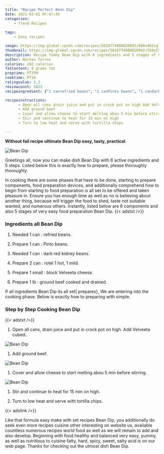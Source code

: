 ```yaml
---
title: "Recipe Perfect Bean Dip"
date: 2021-03-01 07:47:45
categories:
    - Trend Recipes
    
tags:
    - Easy recipes

image: https://img-global.cpcdn.com/recipes/5010774980820992/680x482cq70/bean-dip-recipe-main-photo.jpg
thumbnail: https://img-global.cpcdn.com/recipes/5010774980820992/350x250cq70/bean-dip-recipe-main-photo.jpg
description: Recipe Yummy Bean Dip with 6 ingredients and 5 stages of easy cooking.
author: Norman Torres
calories: 282 calories
fatContent: 9 grams fat
preptime: PT37M
cooktime: PT1H
ratingvalue: 3.2
reviewcount: 1823
recipeingredient: ["1 canrefried beans", "1 canPinto beans", "1 candark red kidney beans", "2 canrotel 1 hot 1 mild", "1 smallblock Velveeta cheese", "1 lbground beef cooked and drained"]

recipeinstructions: 
      - Open all cans drain juice and put in crock pot on high Add Velveeta cubed 
      - Add ground beef 
      - Cover and allow cheese to start melting abou 5 min before stirring 
      - Stir and continue to heat for 15 min on high 
      - Turn to low heat and serve with tortilla chips

---
```




**Without fail recipe ultimate Bean Dip easy, tasty, practical**. 


![Bean Dip](https://img-global.cpcdn.com/recipes/5010774980820992/680x482cq70/bean-dip-recipe-main-photo.jpg "Bean Dip")




Greetings all, now you can make dish Bean Dip with 6 active ingredients and 5 steps. Listed below this is exactly how to prepare, please thoroughly thoroughly.

In cooking there are some phases that have to be done, starting to prepare components, food preparation devices, and additionally comprehend how to begin from starting to food preparation is all set to be offered and taken pleasure in. Ensure you has enough time as well as no is believing about another thing, because will trigger the food to shed, taste not suitable wanted, and numerous others. Instantly, listed below are 6 components and also 5 stages of very easy food preparation Bean Dip.
{{< adstxt />}}

### Ingredients all Bean Dip


1. Needed 1 can : refried beans.

1. Prepare 1 can : Pinto beans.

1. Needed 1 can : dark red kidney beans.

1. Prepare 2 can : rotel 1 hot, 1 mild.

1. Prepare 1 small : block Velveeta cheese.

1. Prepare 1 lb : ground beef cooked and drained.



If all ingredients Bean Dip its all set| prepares}, We are entering into the cooking phase. Below is exactly how to preparing with simple.

### Step by Step Cooking Bean Dip

{{< adstxt />}}


1. Open all cans, drain juice and put in crock pot on high. Add Velveeta cubed..



![Bean Dip](https://img-global.cpcdn.com/steps/4664181991669760/160x128cq70/bean-dip-recipe-step-1-photo.jpg" "Bean Dip")



1. Add ground beef.



![Bean Dip](https://img-global.cpcdn.com/steps/6663411824328704/160x128cq70/bean-dip-recipe-step-2-photo.jpg" "Bean Dip")



1. Cover and allow cheese to start melting abou 5 min before stirring.



![Bean Dip](https://img-global.cpcdn.com/steps/4867957386117120/160x128cq70/bean-dip-recipe-step-3-photo.jpg" "Bean Dip")



1. Stir and continue to heat for 15 min on high.



1. Turn to low heat and serve with tortilla chips.





{{< adslink />}}

Like that formula easy make with set recipes Bean Dip, you additionally do seek even more recipes cuisine other interesting on website us, available countless numerous recipes world food as well as we will remain to add and also develop. Beginning with food healthy and balanced very easy, yummy, as well as nutritious to cuisine fatty, hard, spicy, sweet, salty acid is on our web page. Thanks for checking out the utmost dish Bean Dip.

